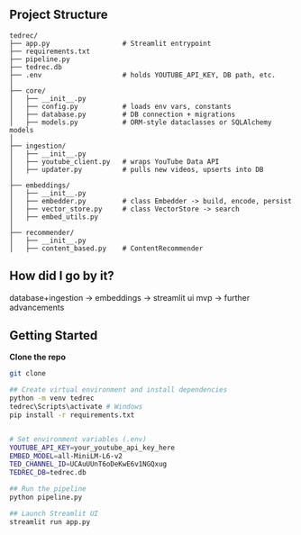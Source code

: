 ## Project Structure

    tedrec/
    ├── app.py                  # Streamlit entrypoint
    ├── requirements.txt
    ├── pipeline.py
    ├── tedrec.db
    ├── .env                    # holds YOUTUBE_API_KEY, DB path, etc.
    │
    ├── core/
    │   ├── __init__.py
    │   ├── config.py           # loads env vars, constants
    │   ├── database.py         # DB connection + migrations
    │   ├── models.py           # ORM-style dataclasses or SQLAlchemy models
    │
    ├── ingestion/
    │   ├── __init__.py
    │   ├── youtube_client.py   # wraps YouTube Data API
    │   ├── updater.py          # pulls new videos, upserts into DB
    │
    ├── embeddings/
    │   ├── __init__.py
    │   ├── embedder.py         # class Embedder -> build, encode, persist
    │   ├── vector_store.py     # class VectorStore -> search 
    │   ├── embed_utils.py     
    │
    ├── recommender/
    │   ├── __init__.py
    │   ├── content_based.py    # ContentRecommender



## How did I go by it?
database+ingestion -> embeddings -> streamlit ui mvp -> further advancements


## Getting Started
**Clone the repo**
```bash
git clone 

## Create virtual environment and install dependencies
python -m venv tedrec
tedrec\Scripts\activate # Windows
pip install -r requirements.txt


# Set environment variables (.env)
YOUTUBE_API_KEY=your_youtube_api_key_here
EMBED_MODEL=all-MiniLM-L6-v2
TED_CHANNEL_ID=UCAuUUnT6oDeKwE6v1NGQxug
TEDREC_DB=tedrec.db

## Run the pipeline
python pipeline.py

## Launch Streamlit UI
streamlit run app.py